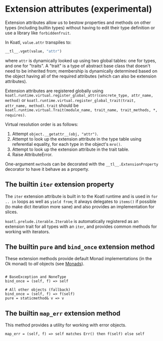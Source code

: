 # Extension attributes (experimental)

Extension attributes allow us to bestow properties and methods on other types (including builtin types) without having to edit their type definition or use a library like `forbiddenfruit`.

In Koatl, `value.attr` transpiles to:

```python
__tl__.vget(value, "attr")
```

where `attr` is dynamically looked up using two global tables: one for types, and one for "traits".
A "trait" is a type of abstract base class that doesn't need to be inherited from; membership is dynamically determined based on the object
having all of the required attributes (which can also be extension attributes).

Extension attributes are registered globally using `koatl.runtime.virtual.register_global_attr(concrete_type, attr_name, method)`
or `koatl.runtime.virtual.register_global_trait(trait, attr_name, method)`.
`trait` should be `koatl.runtime.virtual.Trait(module_name, trait_name, trait_methods, *, requires)`.

Virtual resolution order is as follows:

1. Attempt `object.__getattr__(obj, "attr")`.
2. Attempt to look up the extension attribute in the type table using referential equality, for each type in the object's `mro()`.
3. Attempt to look up the extension attribute in the trait table.
4. Raise AttributeError.

One-argument `method`s can be decorated with the `__tl__.ExtensionProperty` decorator to have it behave as a property.

## The builtin `iter` extension property

The `iter` extension attribute is built in to the Koatl runtime and is used in `for .. in` loops as well as `yield from`;
it always delegates to `items()` if possible (to make dict iteration more sane) and also provides an implementation for slices.

`koatl.prelude.iterable.Iterable` is automatically registered as an extension trait for all types with an `iter`, and provides common methods for working with iterators.

## The builtin `pure` and `bind_once` extension method

These extension methods provide default Monad implementations (in the Ok monad) to _all_ objects (see [Monads](monads)).

```koatl

# BaseException and NoneType
bind_once = (self, f) => self

# All other objects (fallback)
bind_once = (self, f) => f(self)
pure = staticmethod& v => v
```

## The builtin `map_err` extension method

This method provides a utility for working with error objects.

```koatl
map_err = (self, f) => self matches Err() then f(self) else self
```
